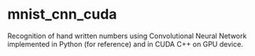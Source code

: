 # mnist_cnn_cuda
Recognition of hand written numbers using Convolutional Neural Network implemented in Python (for reference) and in CUDA C++ on GPU device.
